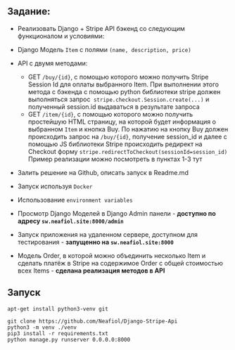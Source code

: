 Задание: 
----
* Реализовать Django + Stripe API бэкенд со следующим функционалом и условиями:
* Django Модель `Item` с полями `(name, description, price) `
* API с двумя методами:
    * GET `/buy/{id}`, c помощью которого можно получить Stripe Session Id для оплаты выбранного Item. При выполнении этого метода c бэкенда с помощью python библиотеки stripe должен выполняться запрос` stripe.checkout.Session.create(...)` и полученный session.id выдаваться в результате запроса
    *  GET `/item/{id}`, c помощью которого можно получить простейшую HTML страницу, на которой будет информация о выбранном `Item` и кнопка Buy. По нажатию на кнопку Buy должен происходить запрос на `/buy/{id}`, получение session_id и далее  с помощью JS библиотеки Stripe происходить редирект на Checkout форму `stripe.redirectToCheckout(sessionId=session_id)`
Пример реализации можно посмотреть в пунктах 1-3 тут

* Залить решение на Github, описать запуск в Readme.md

* Запуск используя `Docker`

* Использование `environment variables`

* Просмотр Django Моделей в Django Admin панели - __доступно по адресу `sw.neafiol.site:8000/admin`__

* Запуск приложения на удаленном сервере, доступном для тестирования - __запущенно на `sw.neafiol.site:8000`__

*  Модель Order, в которой можно объединить несколько Item и сделать платёж в Stripe на содержимое Order c общей стоимостью всех Items - __сделана реализация методов в API__


Запуск
----
```
apt-get install python3-venv git

git clone https://github.com/Neafiol/Django-Stripe-Api
python3 -m venv ./venv
pip3 install -r requirements.txt
python manage.py runserver 0.0.0.0:8000
```
